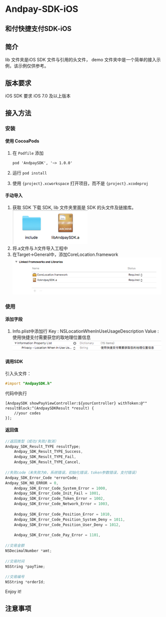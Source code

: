 Andpay-SDK-iOS
===================
和付快捷支付SDK-iOS
-------------------
## 简介
lib 文件夹是iOS SDK 文件与引用的头文件，
demo 文件夹中是一个简单的接入示例，该示例仅供参考。

## 版本要求
iOS SDK 要求 iOS 7.0 及以上版本

## 接入方法
### 安装
#### 使用 CocoaPods
1. 在 `Podfile` 添加

    ```
    pod 'AndpaySDK', '~> 1.0.0'
    ```

2. 运行 `pod install`
3. 使用 `{project}.xcworkspace` 打开项目，而不是 `{project}.xcodeproj`

#### 手动导入
1. 获取 SDK
下载 SDK, lib 文件夹里面是 SDK 的头文件及链接库。<br />![](https://github.com/Andpay/Andpay-SDK-iOS/raw/master/img/sdk.png)
2. 将.a文件与.h文件导入工程中
3. 在Target->General中，添加CoreLocation.framework<br />![](https://github.com/Andpay/Andpay-SDK-iOS/raw/master/img/frameworks.png)

### 使用
#### 添加字段
1. Info.plist中添加行
   Key : NSLocationWhenInUseUsageDescription
   Value : 使用快捷支付需要获您的取地理位置信息<br />![](https://github.com/Andpay/Andpay-SDK-iOS/raw/master/img/infoPlist.png)

#### 调用SDK
引入头文件：
```objectivec
#import "AndpaySDK.h"
```
代码中执行
```objc
[AndpaySDK showPayViewController:${yourController} withToken:@"" resultBlock:^(AndpaySDKResult *result) {
    //your codes
}];
```

#### 返回值
```objective-c
//返回类型（成功/失败/取消）
Andpay_SDK_Result_TYPE resultType;
    Andpay_SDK_Result_TYPE_Success,
    Andpay_SDK_Result_TYPE_Fail,
    Andpay_SDK_Result_TYPE_Cancel,

//失败code（未失败为0，系统错误，初始化错误，token参数错误，支付错误）
Andpay_SDK_Error_Code *errorCode;
Andpay_SDK_NO_ERROR = 0,
    Andpay_SDK_Error_Code_System_Error = 1000,
    Andpay_SDK_Error_Code_Init_Fail = 1001,
    Andpay_SDK_Error_Code_Token_Error = 1002,
    Andpay_SDK_Error_Code_Network_Error = 1003,
    
    Andpay_SDK_Error_Code_Position_Error = 1010,
    Andpay_SDK_Error_Code_Position_System_Deny = 1011,
    Andpay_SDK_Error_Code_Position_User_Deny = 1012,
    
    Andpay_SDK_Error_Code_Pay_Error = 1101,

//交易金额
NSDecimalNumber *amt;

//交易时间
NSString *payTime;

//交易编号
NSString *orderId;
```

Enjoy it!

## 注意事项

